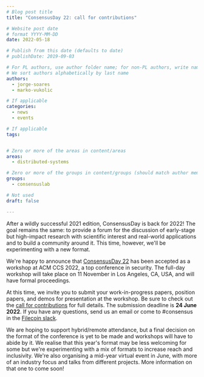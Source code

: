 ```yaml
---
# Blog post title
title: "ConsensusDay 22: call for contributions"

# Website post date
# format YYYY-MM-DD
date: 2022-05-18

# Publish from this date (defaults to date)
# publishDate: 2019-09-03

# For PL authors, use author folder name; for non-PL authors, write name as in paper within ""
# We sort authors alphabetically by last name
authors:
  - jorge-soares
  - marko-vukolic

# If applicable
categories:
  - news
  - events

# If applicable
tags:


# Zero or more of the areas in content/areas
areas:
  - distributed-systems

# Zero or more of the groups in content/groups (should match author membership)
groups:
  - consensuslab

# Not used
draft: false

---
```


After a wildly successful 2021 edition, ConsensusDay is back for 2022! The goal remains the same: to provide a forum for the discussion of early-stage but high-impact research with scientific interest and real-world applications and to build a community around it. This time, however, we'll be experimenting with a new format.

We're happy to announce that [ConsensusDay 22](/sites/consensusday22/) has been accepted as a workshop at ACM CCS 2022, a top conference in security. The full-day workshop will take place on 11 November in Los Angeles, CA, USA, and will have formal proceedings.

At this time, we invite you to submit your work-in-progress papers, position papers, and demos for presentation at the workshop. Be sure to check out the [call for contributions](/sites/consensusday22/calls/) for full details. The submission deadline is **24 June 2022**. If you have any questions, send us an email or come to #consensus in the [Filecoin slack](https://filecoin.io/slack).

We are hoping to support hybrid/remote attendance, but a final decision on the format of the conference is yet to be made and  workshops will have to abide by it. We realise that this year's format may be less welcoming for some but we're experimenting with a mix of formats to increase reach and inclusivity. We're also organising a mid-year virtual event in June, with more of an industry focus and talks from different projects. More information on that one to come soon!
